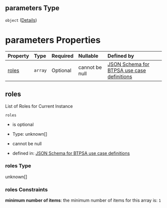 ## parameters Type

`object` ([Details](btpsa-usecase-properties-services-items-allof-1-then-allof-24-then-allof-0-then-properties-parameters.md))

# parameters Properties

| Property        | Type    | Required | Nullable       | Defined by                                                                                                                                                                                                                                                                                    |
| :-------------- | :------ | :------- | :------------- | :-------------------------------------------------------------------------------------------------------------------------------------------------------------------------------------------------------------------------------------------------------------------------------------------- |
| [roles](#roles) | `array` | Optional | cannot be null | [JSON Schema for BTPSA use case definitions](btpsa-usecase-properties-services-items-allof-1-then-allof-24-then-allof-0-then-properties-parameters-properties-roles.md "undefined#/properties/services/items/allOf/1/then/allOf/24/then/allOf/0/then/properties/parameters/properties/roles") |

## roles

List of Roles for Current Instance

`roles`

*   is optional

*   Type: unknown\[]

*   cannot be null

*   defined in: [JSON Schema for BTPSA use case definitions](btpsa-usecase-properties-services-items-allof-1-then-allof-24-then-allof-0-then-properties-parameters-properties-roles.md "undefined#/properties/services/items/allOf/1/then/allOf/24/then/allOf/0/then/properties/parameters/properties/roles")

### roles Type

unknown\[]

### roles Constraints

**minimum number of items**: the minimum number of items for this array is: `1`
